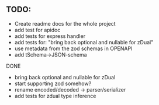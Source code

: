 ## TODO:

- Create readme docs for the whole project
- add test for apidoc
- add tests for express handler
- add tests for: "bring back optional and nullable for zDual"
- use metadata from the zod schemas in OPENAPI
- add tSchema->JSON-schema

DONE
- bring back optional and nullable for zDual
- start supporting zod somehow?
- rename encoded/decoded -> parser/serializer
- add tests for zdual type inference